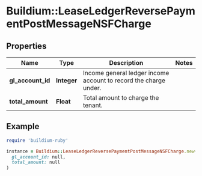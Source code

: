 # Buildium::LeaseLedgerReversePaymentPostMessageNSFCharge

## Properties

| Name | Type | Description | Notes |
| ---- | ---- | ----------- | ----- |
| **gl_account_id** | **Integer** | Income general ledger income account to record the charge under. |  |
| **total_amount** | **Float** | Total amount to charge the tenant. |  |

## Example

```ruby
require 'buildium-ruby'

instance = Buildium::LeaseLedgerReversePaymentPostMessageNSFCharge.new(
  gl_account_id: null,
  total_amount: null
)
```


